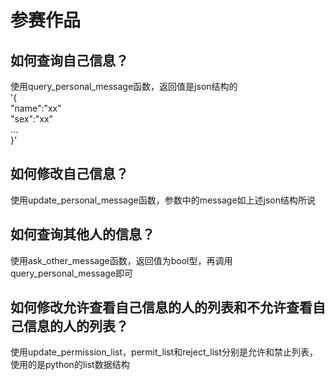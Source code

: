 # 参赛作品
## 如何查询自己信息？
使用query_personal_message函数，返回值是json结构的  
'{  
   "name":"xx"  
   "sex":"xx"  
   ...  
 }'  
 ## 如何修改自己信息？
 使用update_personal_message函数，参数中的message如上述json结构所说
 ## 如何查询其他人的信息？
 使用ask_other_message函数，返回值为bool型，再调用query_personal_message即可
 ## 如何修改允许查看自己信息的人的列表和不允许查看自己信息的人的列表？
 使用update_permission_list，permit_list和reject_list分别是允许和禁止列表，使用的是python的list数据结构
